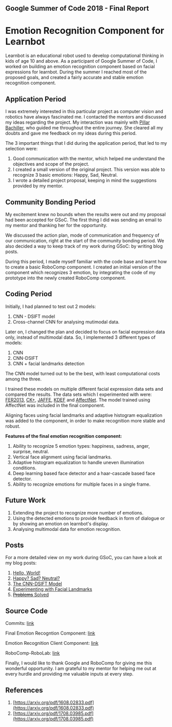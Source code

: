 ## Google Summer of Code 2018 - Final Report

# Emotion Recognition Component for Learnbot

Learnbot is an educational robot used to develop computational thinking in kids of age 10 and above. As a participant of Google Summer of Code, I worked on building an emotion recognition component based on facial expressions for learnbot. During the summer I reached most of the proposed goals, and created a fairly accurate and stable emotion recognition component.

## Application Period

I was extremely interested in this particular project as computer vision and robotics have always fascinated me. I contacted the mentors and discussed my ideas regarding the project. My interaction was mainly with [Pillar Bachiller](https://github.com/pilarbachiller), who guided me throughout the entire journey. She cleared all my doubts and gave me feedback on my ideas during this period.

The 3 important things that I did during the application period, that led to my selection were:
1. Good communication with the mentor, which helped me understand the objectives and scope of the project.
2. I created a small version of the original project. This version was able to recognize 3 basic emotions: Happy, Sad, Neutral.
3. I wrote a detailed project proposal, keeping in mind the suggestions provided by my mentor.

## Community Bonding Period

My excitement knew no bounds when the results were out and my proposal had been accepted for GSoC. The first thing I did was sending an email to my mentor and thanking her for the opportunity.

We discussed the action plan, mode of communication and frequency of our communication, right at the start of the community bonding period. We also decided a way to keep track of my work during GSoC: by writing blog posts.

During this period, I made myself familiar with the code base and learnt how to create a basic RoboComp component. I created an initial version of the component which recognizes 3 emotion, by integrating the code of my prototype into the newly created RoboComp component.

## Coding Period

Initially, I had planned to test out 2 models:
1. CNN - DSIFT model
2. Cross-channel CNN for analysing mutimodal data.

Later on, I changed the plan and decided to focus on facial expression data only, instead of multimodal data. So, I implemented 3 different types of models:
1. CNN
2. CNN-DSIFT
3. CNN + facial landmarks detection

The CNN model turned out to be the best, with least computational costs among the three.

I trained these models on multiple different facial expression data sets and compared the results. The data sets which I experimented with were: [FER2013](https://www.kaggle.com/c/challenges-in-representation-learning-facial-expression-recognition-challenge/data), [CK+](http://www.pitt.edu/~emotion/ck-spread.htm), [JAFFE](http://www.kasrl.org/jaffe.html), [KDEF](http://www.emotionlab.se/kdef/) and [AffectNet](http://mohammadmahoor.com/affectnet/). The model trained using AffectNet was included in the final component.

Aligning faces using facial landmarks and adaptive histogram equalization was added to the component, in order to make recognition more stable and robust.

**Features of the final emotion recognition component:**

1. Ability to recognize 5 emotion types: happiness, sadness, anger, surprise, neutral.
2. Vertical face alignment using facial landmarks.
3. Adaptive histogram equalization to handle uneven illumination conditions.
4. Deep learning based face detector and a haar-cascade based face detector.
5. Ability to recognize emotions for multiple faces in a single frame.

## Future Work

1. Extending the project to recognize more number of emotions.
2. Using the detected emotions to provide feedback in form of dialogue or by showing an emotion on learnbot's display.
3. Analysing multimodal data for emotion recognition.

## Posts

For a more detailed view on my work during GSoC, you can have a look at my blog posts:
1. [Hello, World!](https://robocomp.github.io/web/gsoc/2018/sayali_deshpande/post1)
2. [Happy? Sad? Neutral?](https://robocomp.github.io/web/gsoc/2018/sayali_deshpande/post2)
3. [The CNN-DSIFT Model](https://robocomp.github.io/web/gsoc/2018/sayali_deshpande/post3)
4. [Experimenting with Facial Landmarks](https://robocomp.github.io/web/gsoc/2018/sayali_deshpande/post4)
5. [~~Problems~~ Solved](https://robocomp.github.io/web/gsoc/2018/sayali_deshpande/post5)

## Source Code

Commits: [link](https://github.com/robocomp/robocomp-robolab/commits/master?author=psy2d)

Final Emotion Recogntion Component: [link](https://github.com/robocomp/robocomp-robolab/tree/master/components/emotionrecognition2)

Emotion Recognition Client Component: [link](https://github.com/robocomp/robocomp-robolab/tree/master/components/emotionrecognitionclient)

RoboComp-RoboLab: [link](https://github.com/robocomp/robocomp-robolab)


Finally, I would like to thank Google and RoboComp for giving me this wonderful opportunity. I am grateful to my mentor for helping me out at every hurdle and providing me valuable inputs at every step.

## References

1. [https://arxiv.org/pdf/1608.02833.pdf](https://arxiv.org/pdf/1608.02833.pdf)
2. [https://arxiv.org/pdf/1708.03985.pdf](https://arxiv.org/pdf/1708.03985.pdf)


